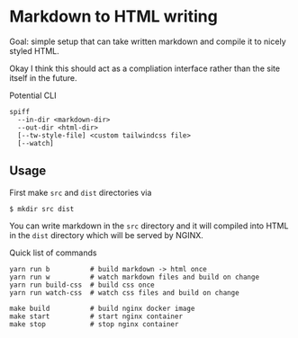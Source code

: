 # Markdown to HTML writing

Goal: simple setup that can take written markdown
and compile it to nicely styled HTML.

Okay I think this should act as a compliation interface rather than the site
itself in the future.

Potential CLI
```
spiff 
  --in-dir <markdown-dir> 
  --out-dir <html-dir>
  [--tw-style-file] <custom tailwindcss file>
  [--watch]
```

## Usage
First make `src` and `dist` directories via
```
$ mkdir src dist
```

You can write markdown in the `src` directory and it will compiled into HTML in
the `dist` directory which will be served by NGINX.

Quick list of commands
```
yarn run b          # build markdown -> html once
yarn run w          # watch markdown files and build on change
yarn run build-css  # build css once
yarn run watch-css  # watch css files and build on change

make build          # build nginx docker image
make start          # start nginx container
make stop           # stop nginx container
```
